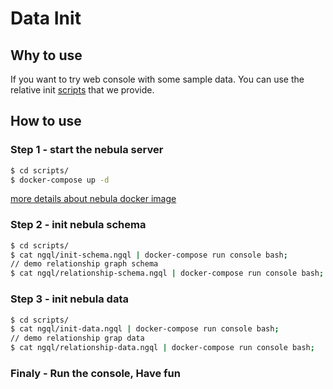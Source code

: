 # Data Init

## Why to use
If you want to try web console with some sample data. You can use the relative init [scripts](../scripts/ngql) that we provide.

## How to use
### Step 1 - start the nebula server
```bash
$ cd scripts/
$ docker-compose up -d
```
[more details about nebula docker image](https://github.com/vesoft-inc/nebula/tree/master/docker)

### Step 2 - init nebula schema
```bash
$ cd scripts/
$ cat ngql/init-schema.ngql | docker-compose run console bash;
// demo relationship graph schema
$ cat ngql/relationship-schema.ngql | docker-compose run console bash;
```

### Step 3 - init nebula data 
```bash
$ cd scripts/
$ cat ngql/init-data.ngql | docker-compose run console bash;
// demo relationship grap data
$ cat ngql/relationship-data.ngql | docker-compose run console bash;
```

### Finaly - Run the console, Have fun